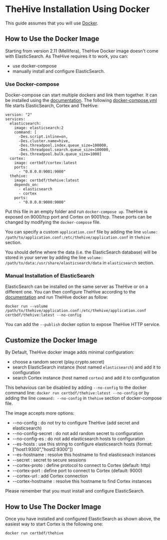 # TheHive Installation Using Docker

This guide assumes that you will use [Docker](https://www.docker.com/).

## How to Use the Docker Image

Starting from version 2.11 (Mellifera), TheHive Docker image doesn't come with ElasticSearch. As TheHive requires it to work, you can:
 - use docker-compose
 - manually install and configure ElasticSearch.

### Use Docker-compose

Docker-compose can start multiple dockers and link them together. It can be installed using the
[documentation](https://docs.docker.com/compose/install/).
The following [docker-compose.yml](https://raw.githubusercontent.com/CERT-BDF/TheHive/master/docker/thehive/docker-compose.yml)
file starts ElasticSearch, Cortex and TheHive:
```
version: "2"
services:
  elasticsearch:
    image: elasticsearch:2
    command: [
      -Des.script.inline=on,
      -Des.cluster.name=hive,
      -Des.threadpool.index.queue_size=100000,
      -Des.threadpool.search.queue_size=100000,
      -Des.threadpool.bulk.queue_size=1000]
  cortex:
    image: certbdf/cortex:latest
    ports:
      - "0.0.0.0:9001:9000"
  thehive:
    image: certbdf/thehive:latest
    depends_on:
      - elasticsearch
      - cortex
    ports:
      - "0.0.0.0:9000:9000"
```
Put this file in an empty folder and run `docker-compose up`. TheHive is exposed on 9000/tcp port and Cortex on
9001/tcp. These ports can be changed by modifying the `docker-compose` file.

You can specify a custom `application.conf` file by adding the line
`volume: /path/to/application.conf:/etc/thehive/application.conf` in `thehive` section.

You should define where the data (i.e. the ElasticSearch database) will be stored in your server by adding the line
`volume: /path/to/data:/usr/share/elasticsearch/data` in `elasticsearch` section.

### Manual Installation of ElasticSearch

ElasticSearch can be installed on the same server as TheHive or on a different one. You can then configure TheHive according to the
[documentation](../admin/configuration.md) and run TheHive docker as follow:
```
docker run --volume /path/to/thehive/application.conf:/etc/thehive/application.conf certbdf/thehive:latest --no-config
```

You can add the `--publish` docker option to expose TheHive HTTP service.

## Customize the Docker Image

By Default, TheHive docker image adds minimal configuration:
 - choose a random secret (play.crypto.secret)
 - search ElasticSearch instance (host named `elasticsearch`) and add it to configuration
 - search Cortex instance (host named `cortex`) and add it to configuration 

This behavious can be disabled by adding `--no-config` to the docker command line:
`docker run certbdf/thehive:latest --no-config` or by adding the line `command: --no-config` in `thehive` section of
docker-compose file.
 
The image accepts more options:
 - --no-config             : do not try to configure TheHive (add secret and elasticsearch)
 - --no-config-secret      : do not add random secret to configuration
 - --no-config-es          : do not add elasticsearch hosts to configuration
 - --es-hosts <esconfig>   : use this string to configure elasticsearch hosts (format: ["host1:9300","host2:9300"])
 - --es-hostname <host>    : resolve this hostname to find elasticseach instances
 - --secret <secret>       : secret to secure sessions
 - --cortex-proto <proto>  : define protocol to connect to Cortex (default: http)
 - --cortex-port <port>    : define port to connect to Cortex (default: 9000)
 - --cortex-url <url>      : add Cortex connection
 - --cortex-hostname <host>: resolve this hostname to find Cortex instances

 
Please remember that you must install and configure ElasticSearch.

## How to Use The Docker Image

Once you have installed and configured ElasticSearch as shown above, the easiest way to start Cortex is the following one:
```
docker run certbdf/thehive
```
